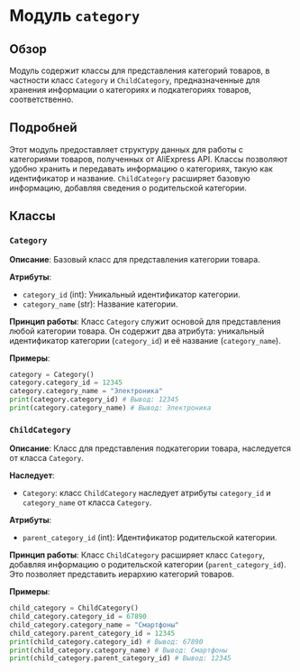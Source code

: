 # Модуль `category`

## Обзор

Модуль содержит классы для представления категорий товаров, в частности класс `Category` и `ChildCategory`, предназначенные для хранения информации о категориях и подкатегориях товаров, соответственно.

## Подробней

Этот модуль предоставляет структуру данных для работы с категориями товаров, полученных от AliExpress API. Классы позволяют удобно хранить и передавать информацию о категориях, такую как идентификатор и название. `ChildCategory` расширяет базовую информацию, добавляя сведения о родительской категории.

## Классы

### `Category`

**Описание**: Базовый класс для представления категории товара.

**Атрибуты**:
- `category_id` (int): Уникальный идентификатор категории.
- `category_name` (str): Название категории.

**Принцип работы**:
Класс `Category` служит основой для представления любой категории товара. Он содержит два атрибута: уникальный идентификатор категории (`category_id`) и её название (`category_name`).

**Примеры**:

```python
category = Category()
category.category_id = 12345
category.category_name = "Электроника"
print(category.category_id) # Вывод: 12345
print(category.category_name) # Вывод: Электроника
```

### `ChildCategory`

**Описание**: Класс для представления подкатегории товара, наследуется от класса `Category`.

**Наследует**:
- `Category`: класс `ChildCategory` наследует атрибуты `category_id` и `category_name` от класса `Category`.

**Атрибуты**:
- `parent_category_id` (int): Идентификатор родительской категории.

**Принцип работы**:
Класс `ChildCategory` расширяет класс `Category`, добавляя информацию о родительской категории (`parent_category_id`). Это позволяет представить иерархию категорий товаров.

**Примеры**:

```python
child_category = ChildCategory()
child_category.category_id = 67890
child_category.category_name = "Смартфоны"
child_category.parent_category_id = 12345
print(child_category.category_id) # Вывод: 67890
print(child_category.category_name) # Вывод: Смартфоны
print(child_category.parent_category_id) # Вывод: 12345
```